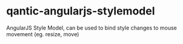 qantic-angularjs-stylemodel
===========================

AngularJS Style Model, can be used to bind style changes to mouse movement (eg. resize, move)
